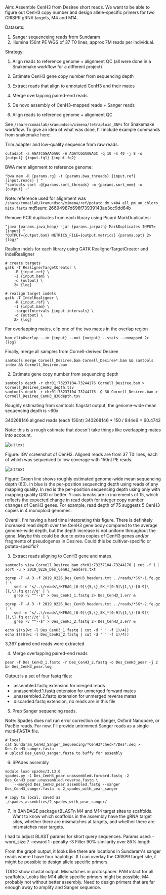 Aim: Assemble CenH3 from Desiree short reads. We want to be able to figure out CenH3 copy
number and design allele-specific primers for two CRISPR gRNA targets, M4 and M14.

Datasets:
1. Sanger sequenceing reads from Sundaram
2. Illumina 150nt PE WGS of 37 T0 lines, approx 7M reads per individual.

Strategy:
1. Align reads to reference genome + alignment QC (all were done in a Snakemake workflow for a different project)
2. Estimate CenH3 gene copy number from sequencing depth
3. Extract reads that align to annotated CenH3 and their mates
4. Merge overlapping paired-end reads
5. De novo assembly of CenH3-mapped reads + Sanger reads

1. Align reads to reference genome + alignment QC

See ```/share/comailab/kramundson/ximena/tetraploid_SNPs``` for Snakemake workflow.
To give an idea of what was done, I'll include example commands from snakemake here:

Trim adapter and low-quality sequence from raw reads:

```
cutadapt -a AGATCGGAAGAGC -A AGATCGGAAGAGC -q 10 -m 40 -j 8 -o {output} {input.fq1} {input.fq2}
```

BWA mem alignment to reference genome:

```
"bwa mem -R {params.rg} -t {params.bwa_threads} {input.ref} {input.reads} | "
"samtools sort -@{params.sort_threads} -m {params.sort_mem} -o {output} -"
```

Note: reference used for alignment was ```/share/comailab/kramundson/ximena/ref/potato_dm_v404_all_pm_un_chloro_mito.fasta```
md5sum: 26694987d696f73939143ae3cc9dd64b

Remove PCR duplicates from each library using Picard MarkDuplicates:

```
"java {params.java_heap} -jar {params.jarpath} MarkDuplicates INPUT={input} "
"OUTPUT={output.bam} METRICS_FILE={output.metrics} {params.opt} 2> {log}"
```

Realign indels for each library using GATK RealignerTargetCreator and IndelRealigner

```
# create targets
gatk -T RealignerTargetCreator \
    -R {input.ref} \
    -I {input.bam} \
    -o {output} \
    2> {log}
    
# realign target indels
gatk -T IndelRealigner \
    -R {input.ref} \
    -I {input.bam} \
    -targetIntervals {input.intervals} \
    -o {output} \
    2> {log}
```

For overlapping mates, clip one of the two mates in the overlap region

```
bam clipOverlap --in {input} --out {output} --stats --unmapped 2> {log}
```

Finally, merge all samples from Cornell-derived Desiree

```
samtools merge Cornell_Desiree.bam Cornell_Desiree*.bam && samtools index && Cornell_Desiree.bam
```

2. Estimate gene copy number from sequencing depth

```
samtools depth -r chr01:73237104-73244176 Cornell_Desiree.bam > Cornell_Desiree_CenH3_depth.tsv
samtools depth -r chr01:73237104-73244176 -Q 30 Cornell_Desiree.bam > Cornell_Desiree_CenH3_Q30depth.tsv
```

Roughly estimating from samtools flagstat output, the genome-wide mean sequencing depth is ~60x

340268146 aligned reads (each 150nt)
340268146 * 150 / 844e6 = 60.4742

Note: this is a rough estimate that doesn't take things like overlapping mates into account.

![alt text](./images/IGV_screenshot_CenH3_Desiree.png)

Figure: IGV screenshot of CenH3. Aligned reads are from 37 T0 lines, each of which was
sequenced to low coverage with 150nt PE reads.

![alt text](./.images/prelim_CenH3_dp.png)

Figure: Green line shows roughly estimated genome-wide mean sequencing depth (60). In blue
is the per-position sequencing depth using reads of any mapping quality. In red is the
per-position sequencing depth using only with mapping quality Q30 or better. Y-axis breaks
are in increments of 15, which reflects the expected change in read depth for integer
copy number changes of CenH3 genes. For example, read depth of 75 suggests 5 CenH3 copies
in 4 monoploid genomes.

Overall, I'm having a hard time interpreting this figure.
There is definitely increased read depth over the CenH3 gene body compared to the average
genome-wide depth, but the depth increase is not uniform throughout the gene. Maybe this
could be due to extra copies of CenH3 genes and/or fragments of pseudogenes in Desiree.
Could this be cultivar-specific or potato-specific?

3. Extract reads aligning to CenH3 gene and mates.

```
samtools view Cornell_Desiree.bam chr01:73237104-73244176 | cut -f 1 | sort -u > 2019_0226_Des_CenH3_headers.txt

zgrep -F -A 3 -f 2019_0226_Des_CenH3_headers.txt ../reads/*SK*-1.fq.gz | \
    sed -e 's/..\/reads\/KFRAG_[0-9]\{5,\}_SK_*[0-9]\{1,\}-[0-9]\{1,\}.fq.gz://g' | \
    grep -v "^--$" > Des_CenH3_1.fastq 2> Des_CenH3_1.err &

zgrep -F -A 3 -f 2019_0226_Des_CenH3_headers.txt ../reads/*SK*-2.fq.gz | \
    sed -e 's/..\/reads\/KFRAG_[0-9]\{5,\}_SK_*[0-9]\{1,\}-[0-9]\{1,\}.fq.gz://g' | \
    grep -v "^--$" > Des_CenH3_2.fastq 2> Des_CenH3_2.err &
```

```
echo $(($(wc -l Des_CenH3_1.fastq | cut -d ' ' -f 1)/4))
echo $(($(wc -l Des_CenH3_2.fastq | cut -d ' ' -f 1)/4))
```

3,367 paired end reads were extracted

4. Merge overlapping paired-end reads

```
pear -f Des_CenH3_1.fastq -r Des_CenH3_2.fastq -o Des_CenH3_pear -j 2 &> Des_CenH3_pear.log
```

Output is a set of four fastq files:
 * .assembled.fastq extension for merged reads
 * .unassembled.1.fastq extension for unmerged forward mates
 * .unassembled.2.fastq extension for unmerged reverse mates
 * .discarded.fastq extension, no reads are in this file
 
5. Prep Sanger sequencing reads.

Note: Spades does not run error correction on Sanger, Oxford Nanopore, or PacBio reads.
For now, I'll provide untrimmed Sanger reads as a single multi-FASTA file.

```
# local
cat Sundaram_CenH3_Sanger_Sequencing/*CenH3*check*/Des*.seq > Des_CenH3_sanger.fasta
# upload Des_CenH3_sanger.fasta to buffy for assembly
```

6. SPAdes assembly

```
module load spades/3.13.0
spades.py -1 Des_CenH3_pear.unassembled.forward.fastq -2 Des_CenH3_pear.unassembled.reverse.fastq \
    --merged Des_CenH3_pear.assembled.fastq --sanger Des_CenH3_sanger.fasta -o 2_spades_with_pear_sanger
    
# copy to local, saved as ./spades_assemblies/2_spades_with_pear_sanger/
```

7. In BANDAGE package tBLASTn M4 and M14 target sites to scaffolds. Want to know which
scaffolds in the assembly have the gRNA target sites, whether there are mismatches at
targets, and whether there are mismatches near targets.

I had to adjust BLAST params for short query sequences.
Params used:
-word_size 7 -reward 1 -penalty -3
Filter 90% similarity over 85% length

From the graph output, it looks like there are locations in Sundaram's sanger reads where
I have four haplotigs. If I can overlay the CRISPR target site, it might be possible to
design allele specific primers.

TODO show clustal output. Mismatches in protospacer. PAM intact for all scaffolds.
Looks like M14 allele specific primers might be possible. M4 probably not without better
assembly. Need to design primers that are far enough away to amplify and Sanger sequence.

